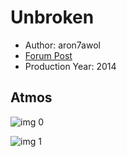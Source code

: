 # Unbroken

* Author: aron7awol
* [Forum Post](https://www.avsforum.com/threads/bass-eq-for-filtered-movies.2995212/post-56778406)
* Production Year: 2014

## Atmos

![img 0](https://i.imgur.com/x3EvBit.jpg)

![img 1](https://i.imgur.com/IzXIpDY.png)

